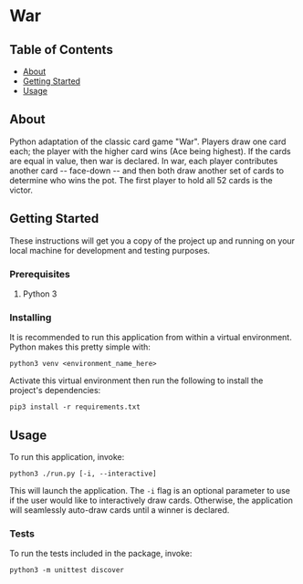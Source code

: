 # War

## Table of Contents
+ [About](#about)
+ [Getting Started](#getting_started)
+ [Usage](#usage)

## About <a name = "about"></a>
Python adaptation of the classic card game "War". Players draw one card each; the player with the higher card wins (Ace being highest). If the cards are equal in value, then war is declared. In war, each player contributes another card -- face-down -- and then both draw another set of cards to determine who wins the pot. The first player to hold all 52 cards is the victor.

## Getting Started <a name = "getting_started"></a>
These instructions will get you a copy of the project up and running on your local machine for development and testing purposes.

### Prerequisites

1. Python 3

### Installing

It is recommended to run this application from within a virtual environment. Python makes this pretty simple with:

`python3 venv <environment_name_here>`

Activate this virtual environment then run the following to install the project's dependencies:

`pip3 install -r requirements.txt`


## Usage <a name = "usage"></a>

To run this application, invoke:

`python3 ./run.py [-i, --interactive]`

This will launch the application. The `-i` flag is an optional parameter to use if the user would like to interactively draw cards. Otherwise, the application will seamlessly auto-draw cards until a winner is declared.

### Tests

To run the tests included in the package, invoke:

`python3 -m unittest discover` 
